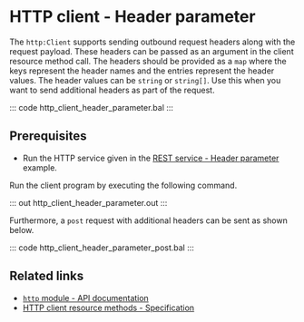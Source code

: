# HTTP client - Header parameter

The `http:Client` supports sending outbound request headers along with the request payload. These headers can be passed as an argument in the client resource method call. The headers should be provided as a `map` where the keys represent the header names and the entries represent the header values. The header values can be `string` or `string[]`. Use this when you want to send additional headers as part of the request.

::: code http_client_header_parameter.bal :::

## Prerequisites
- Run the HTTP service given in the [REST service - Header parameter](/learn/by-example/http-header-param/) example.

Run the client program by executing the following command.

::: out http_client_header_parameter.out :::

Furthermore, a `post` request with additional headers can be sent as shown below.

::: code http_client_header_parameter_post.bal :::

## Related links
- [`http` module - API documentation](https://lib.ballerina.io/ballerina/http/latest/)
- [HTTP client resource methods - Specification](/spec/http/#2423-resource-methods)
